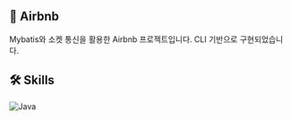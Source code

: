 ## 🚀 Airbnb

Mybatis와 소켓 통신을 활용한 Airbnb 프로젝트입니다. CLI 기반으로 구현되었습니다.

## 🛠 Skills
![Java](https://img.shields.io/badge/Java-%23ED8B00.svg?style=flat&logo=java&logoColor=white)
